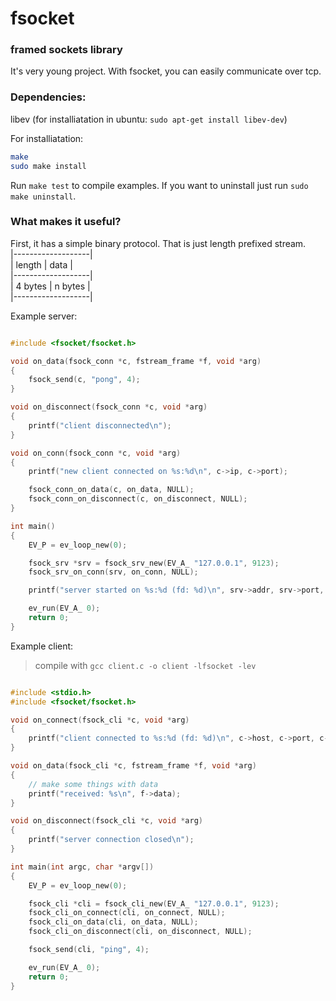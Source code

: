 # fsocket

### framed sockets library

It's very young project. With fsocket, you can easily communicate over tcp.

### Dependencies:
libev (for installiatation in ubuntu: `sudo apt-get install libev-dev`)

For installiatation:
```sh
make
sudo make install
```

Run `make test` to compile examples.
If you want to uninstall just run `sudo make uninstall`.

### What makes it useful?
First, it has a simple binary protocol. That is just length prefixed stream.<br/>
|-------------------|<br/>
| length  |  data   |<br/>
|-------------------|<br/>
| 4 bytes | n bytes |<br/>
|-------------------|

Example server:
```c

#include <fsocket/fsocket.h>

void on_data(fsock_conn *c, fstream_frame *f, void *arg)
{
    fsock_send(c, "pong", 4);
}

void on_disconnect(fsock_conn *c, void *arg)
{
    printf("client disconnected\n");
}

void on_conn(fsock_conn *c, void *arg)
{
    printf("new client connected on %s:%d\n", c->ip, c->port);

    fsock_conn_on_data(c, on_data, NULL);
    fsock_conn_on_disconnect(c, on_disconnect, NULL);
}

int main()
{
    EV_P = ev_loop_new(0);

    fsock_srv *srv = fsock_srv_new(EV_A_ "127.0.0.1", 9123);
    fsock_srv_on_conn(srv, on_conn, NULL);

    printf("server started on %s:%d (fd: %d)\n", srv->addr, srv->port, srv->fd);

    ev_run(EV_A_ 0);
    return 0;
}

```

Example client:
> compile with `gcc client.c -o client -lfsocket -lev`

```c

#include <stdio.h>
#include <fsocket/fsocket.h>

void on_connect(fsock_cli *c, void *arg)
{
    printf("client connected to %s:%d (fd: %d)\n", c->host, c->port, c->fd);
}

void on_data(fsock_cli *c, fstream_frame *f, void *arg)
{
    // make some things with data
    printf("received: %s\n", f->data);
}

void on_disconnect(fsock_cli *c, void *arg)
{
    printf("server connection closed\n");
}

int main(int argc, char *argv[])
{
    EV_P = ev_loop_new(0);

    fsock_cli *cli = fsock_cli_new(EV_A_ "127.0.0.1", 9123);
    fsock_cli_on_connect(cli, on_connect, NULL);
    fsock_cli_on_data(cli, on_data, NULL);
    fsock_cli_on_disconnect(cli, on_disconnect, NULL);

    fsock_send(cli, "ping", 4);

    ev_run(EV_A_ 0);
    return 0;
}

```